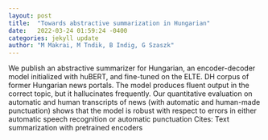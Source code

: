 ```yaml
---
layout: post
title:  "Towards abstractive summarization in Hungarian"
date:   2022-03-24 01:59:24 -0400
categories: jekyll update
author: "M Makrai, M Tndik, B Indig, G Szaszk"
---
```

We publish an abstractive summarizer for Hungarian, an encoder-decoder model initialized with huBERT, and fine-tuned on the ELTE. DH corpus of former Hungarian news portals. The model produces fluent output in the correct topic, but it hallucinates frequently. Our quantitative evaluation on automatic and human transcripts of news (with automatic and human-made punctuation) shows that the model is robust with respect to errors in either automatic speech recognition or automatic punctuation Cites: Text summarization with pretrained encoders
